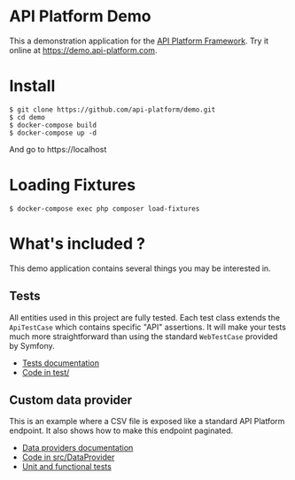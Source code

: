 API Platform Demo
=================

This a demonstration application for the [API Platform Framework](https://api-platform.com).
Try it online at <https://demo.api-platform.com>.

Install
=======

    $ git clone https://github.com/api-platform/demo.git
    $ cd demo
    $ docker-compose build
    $ docker-compose up -d

And go to https://localhost

Loading Fixtures
================

    $ docker-compose exec php composer load-fixtures


What's included ? 
=================

This demo application contains several things you may be interested in.   

Tests
-----

All entities used in this project are fully tested. Each test class extends the
`ApiTestCase` which contains specific "API" assertions. It will make your tests
much more straightforward than using the standard `WebTestCase` provided by Symfony. 

* [Tests documentation](https://api-platform.com/docs/core/testing/)
* [Code in test/](src/tests)

Custom data provider
--------------------

This is an example where a CSV file is exposed like a standard API Platform endpoint.
It also shows how to make this endpoint paginated.

* [Data providers documentation](https://api-platform.com/docs/core/data-providers/)
* [Code in src/DataProvider](src/DataProvider)
* [Unit and functional tests](src/tests/DataProvider)
